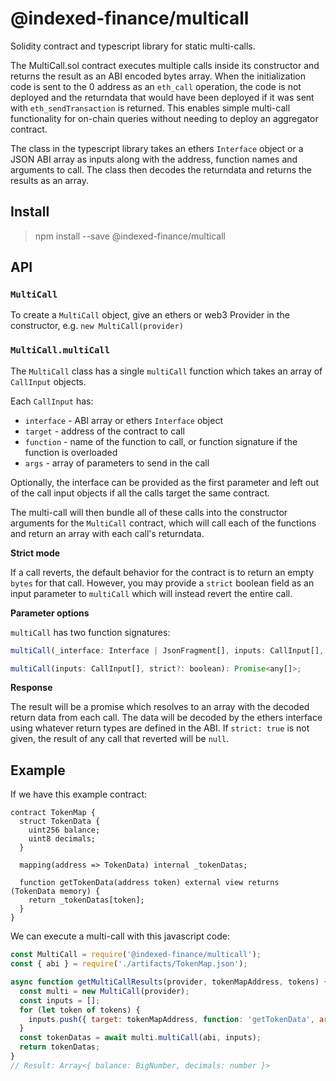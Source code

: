# @indexed-finance/multicall

Solidity contract and typescript library for static multi-calls.

The MultiCall.sol contract executes multiple calls inside its constructor and returns the result as an ABI encoded bytes array. When the initialization code is sent to the 0 address as an `eth_call` operation, the code is not deployed and the returndata that would have been deployed if it was sent with `eth_sendTransaction` is returned. This enables simple multi-call functionality for on-chain queries without needing to deploy an aggregator contract.

The class in the typescript library takes an ethers `Interface` object or a JSON ABI array as inputs along with the address, function names and arguments to call. The class then decodes the returndata and returns the results as an array.

## Install

> npm install --save @indexed-finance/multicall

## API

### `MultiCall`

To create a `MultiCall` object, give an ethers or web3 Provider in the constructor, e.g. `new MultiCall(provider)`

### `MultiCall.multiCall`
The `MultiCall` class has a single `multiCall` function which takes an array of `CallInput` objects.

Each `CallInput` has:
- `interface` - ABI array or ethers `Interface` object
- `target` - address of the contract to call
- `function` - name of the function to call, or function signature if the function is overloaded
- `args` - array of parameters to send in the call

Optionally, the interface can be provided as the first parameter and left out of the call input objects if all the calls target the same contract.

The multi-call will then bundle all of these calls into the constructor arguments for the `MultiCall` contract, which will call each of the functions and return an array with each call's returndata.

**Strict mode**

If a call reverts, the default behavior for the contract is to return an empty `bytes` for that call. However, you may provide a `strict` boolean field as an input parameter to `multiCall` which will instead revert the entire call.

**Parameter options**

`multiCall` has two function signatures:

```js
multiCall(_interface: Interface | JsonFragment[], inputs: CallInput[], strict?: boolean): Promise<any[]>;

multiCall(inputs: CallInput[], strict?: boolean): Promise<any[]>;
```

**Response**

The result will be a promise which resolves to an array with the decoded return data from each call. The data will be decoded by the ethers interface using whatever return types are defined in the ABI. If `strict: true` is not given, the result of any call that reverted will be `null`.

## Example

If we have this example contract:

```
contract TokenMap {
  struct TokenData {
    uint256 balance;
    uint8 decimals;
  }

  mapping(address => TokenData) internal _tokenDatas;

  function getTokenData(address token) external view returns (TokenData memory) {
    return _tokenDatas[token];
  }
}
```

We can execute a multi-call with this javascript code:

```js
const MultiCall = require('@indexed-finance/multicall');
const { abi } = require('./artifacts/TokenMap.json');

async function getMultiCallResults(provider, tokenMapAddress, tokens) {
  const multi = new MultiCall(provider);
  const inputs = [];
  for (let token of tokens) {
    inputs.push({ target: tokenMapAddress, function: 'getTokenData', args: [token] });
  }
  const tokenDatas = await multi.multiCall(abi, inputs);
  return tokenDatas;
}
// Result: Array<{ balance: BigNumber, decimals: number }>
```